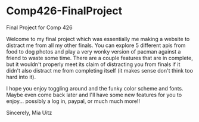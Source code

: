 # Comp426-FinalProject
Final Project for Comp 426

Welcome to my final project which was essentially me making a website to distract me from all my other finals. You can explore 5 different apis from food to dog photos and play a very wonky version of pacman against a friend to waste some time. There are a couple features that are in complete, but it wouldn't properly meet its claim of distracting you from finals if it didn't also distract me from completing itself (it makes sense don't think too hard into it). 

I hope you enjoy toggling around and the funky color scheme and fonts. Maybe even come back later and I'll have some new features for you to enjoy... possibly a log in, paypal, or much much more!! 

Sincerely, 
   Mia Uitz
